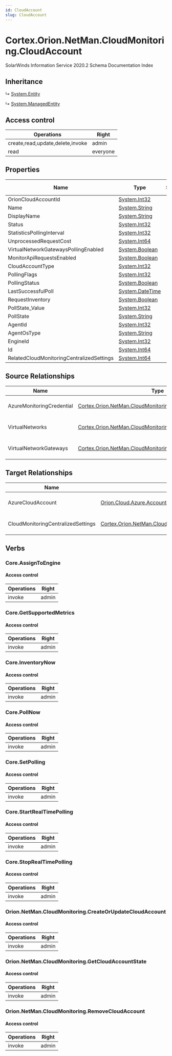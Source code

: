 ```yaml
---
id: CloudAccount
slug: CloudAccount
---
```


# Cortex.Orion.NetMan.CloudMonitoring.CloudAccount

SolarWinds Information Service 2020.2 Schema Documentation Index

## Inheritance

↳ [System.Entity](./../System/Entity)

↳ [System.ManagedEntity](./../System/ManagedEntity)

## Access control

| Operations | Right |
| ------ | ------ |
| create,read,update,delete,invoke | admin |
| read | everyone |

## Properties

| Name | Type | Summary | Access Control |
| ------ | ------ | ------ | ------ |
| OrionCloudAccountId | [System.Int32](https://docs.microsoft.com/en-us/dotnet/api/system.int32) |  | everyone |
| Name | [System.String](https://docs.microsoft.com/en-us/dotnet/api/system.string) |  | everyone |
| DisplayName | [System.String](https://docs.microsoft.com/en-us/dotnet/api/system.string) |  | everyone |
| Status | [System.Int32](https://docs.microsoft.com/en-us/dotnet/api/system.int32) |  | everyone |
| StatisticsPollingInterval | [System.Int32](https://docs.microsoft.com/en-us/dotnet/api/system.int32) |  | everyone |
| UnprocessedRequestCost | [System.Int64](https://docs.microsoft.com/en-us/dotnet/api/system.int64) |  | everyone |
| VirtualNetworkGatewaysPollingEnabled | [System.Boolean](https://docs.microsoft.com/en-us/dotnet/api/system.boolean) |  | everyone |
| MonitorApiRequestsEnabled | [System.Boolean](https://docs.microsoft.com/en-us/dotnet/api/system.boolean) |  | everyone |
| CloudAccountType | [System.Int32](https://docs.microsoft.com/en-us/dotnet/api/system.int32) |  | everyone |
| PollingFlags | [System.Int32](https://docs.microsoft.com/en-us/dotnet/api/system.int32) |  | everyone |
| PollingStatus | [System.Boolean](https://docs.microsoft.com/en-us/dotnet/api/system.boolean) |  | everyone |
| LastSuccessfulPoll | [System.DateTime](https://docs.microsoft.com/en-us/dotnet/api/system.datetime) |  | everyone |
| RequestInventory | [System.Boolean](https://docs.microsoft.com/en-us/dotnet/api/system.boolean) |  | everyone |
| PollState_Value | [System.Int32](https://docs.microsoft.com/en-us/dotnet/api/system.int32) |  | everyone |
| PollState | [System.String](https://docs.microsoft.com/en-us/dotnet/api/system.string) |  | everyone |
| AgentId | [System.Int32](https://docs.microsoft.com/en-us/dotnet/api/system.int32) |  | everyone |
| AgentOsType | [System.String](https://docs.microsoft.com/en-us/dotnet/api/system.string) |  | everyone |
| EngineId | [System.Int32](https://docs.microsoft.com/en-us/dotnet/api/system.int32) |  | everyone |
| Id | [System.Int64](https://docs.microsoft.com/en-us/dotnet/api/system.int64) |  | everyone |
| RelatedCloudMonitoringCentralizedSettings | [System.Int64](https://docs.microsoft.com/en-us/dotnet/api/system.int64) |  | everyone |

## Source Relationships

| Name | Type | Notes |
| ------ | ------ | ------ |
| AzureMonitoringCredential | [Cortex.Orion.NetMan.CloudMonitoring.AzureMonitoringCredential](./../Cortex.Orion.NetMan.CloudMonitoring/AzureMonitoringCredential) | Defined by relationship Cortex.Orion.NetMan.CloudMonitoring.CloudAccountToAzureMonitoringCredential (System.Hosting) |
| VirtualNetworks | [Cortex.Orion.NetMan.CloudMonitoring.VirtualNetwork](./../Cortex.Orion.NetMan.CloudMonitoring/VirtualNetwork) | Defined by relationship Cortex.Orion.NetMan.CloudMonitoring.CloudAccountToVirtualNetwork (System.Hosting) |
| VirtualNetworkGateways | [Cortex.Orion.NetMan.CloudMonitoring.VirtualNetworkGateway](./../Cortex.Orion.NetMan.CloudMonitoring/VirtualNetworkGateway) | Defined by relationship Cortex.Orion.NetMan.CloudMonitoring.CloudAccountToVirtualNetworkGateway (System.Reference) |

## Target Relationships

| Name | Type | Notes |
| ------ | ------ | ------ |
| AzureCloudAccount | [Orion.Cloud.Azure.Accounts](./../Orion.Cloud.Azure/Accounts) | Defined by relationship Cortex.Cortex.Orion.NetMan.CloudMonitoring.CortexToOrionCloudAccount (System.Reference) |
| CloudMonitoringCentralizedSettings | [Cortex.Orion.NetMan.CloudMonitoring.CloudMonitoringCentralizedSettings](./../Cortex.Orion.NetMan.CloudMonitoring/CloudMonitoringCentralizedSettings) | Defined by relationship Cortex.Orion.NetMan.CloudMonitoring.CloudMonitoringCentralizedSettingsToCloudAccount (System.Reference) |

## Verbs

### Core.AssignToEngine

#### Access control

| Operations | Right |
| ------ | ------ |
| invoke | admin |

### Core.GetSupportedMetrics

#### Access control

| Operations | Right |
| ------ | ------ |
| invoke | admin |

### Core.InventoryNow

#### Access control

| Operations | Right |
| ------ | ------ |
| invoke | admin |

### Core.PollNow

#### Access control

| Operations | Right |
| ------ | ------ |
| invoke | admin |

### Core.SetPolling

#### Access control

| Operations | Right |
| ------ | ------ |
| invoke | admin |

### Core.StartRealTimePolling

#### Access control

| Operations | Right |
| ------ | ------ |
| invoke | admin |

### Core.StopRealTimePolling

#### Access control

| Operations | Right |
| ------ | ------ |
| invoke | admin |

### Orion.NetMan.CloudMonitoring.CreateOrUpdateCloudAccount

#### Access control

| Operations | Right |
| ------ | ------ |
| invoke | admin |

### Orion.NetMan.CloudMonitoring.GetCloudAccountState

#### Access control

| Operations | Right |
| ------ | ------ |
| invoke | admin |

### Orion.NetMan.CloudMonitoring.RemoveCloudAccount

#### Access control

| Operations | Right |
| ------ | ------ |
| invoke | admin |


